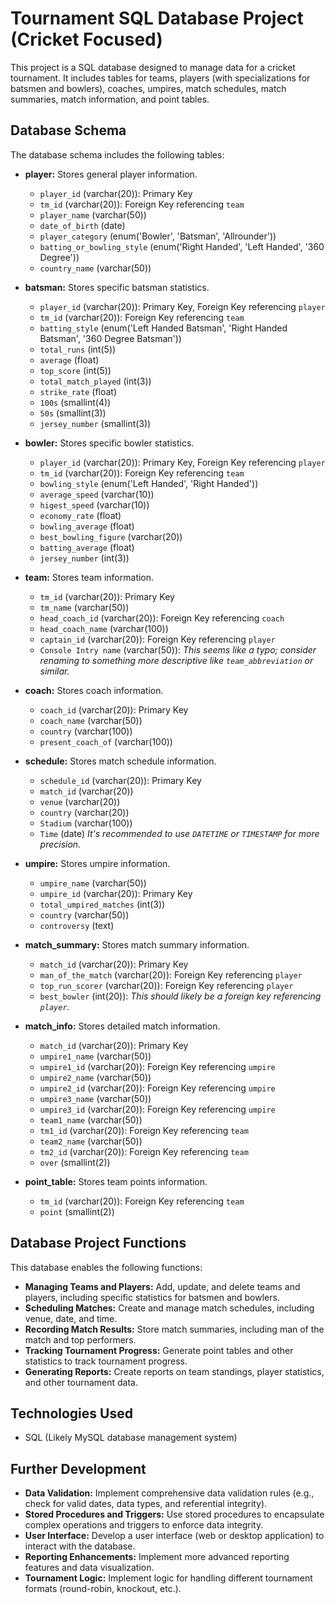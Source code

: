 # Tournament SQL Database Project (Cricket Focused)

This project is a SQL database designed to manage data for a cricket tournament. It includes tables for teams, players (with specializations for batsmen and bowlers), coaches, umpires, match schedules, match summaries, match information, and point tables.

## Database Schema

The database schema includes the following tables:

*   **player:** Stores general player information.
    *   `player_id` (varchar(20)): Primary Key
    *   `tm_id` (varchar(20)): Foreign Key referencing `team`
    *   `player_name` (varchar(50))
    *   `date_of_birth` (date)
    *   `player_category` (enum('Bowler', 'Batsman', 'Allrounder'))
    *   `batting_or_bowling_style` (enum('Right Handed', 'Left Handed', '360 Degree'))         
    *   `country_name` (varchar(50))

*   **batsman:** Stores specific batsman statistics.
    *   `player_id` (varchar(20)): Primary Key, Foreign Key referencing `player`
    *   `tm_id` (varchar(20)): Foreign Key referencing `team`
    *   `batting_style` (enum('Left Handed Batsman', 'Right Handed Batsman', '360 Degree Batsman'))
    *   `total_runs` (int(5))
    *   `average` (float)
    *   `top_score` (int(5))
    *   `total_match_played` (int(3))
    *   `strike_rate` (float)
    *   `100s` (smallint(4))
    *   `50s` (smallint(3))
    *   `jersey_number` (smallint(3))

*   **bowler:** Stores specific bowler statistics.
    *   `player_id` (varchar(20)): Primary Key, Foreign Key referencing `player`
    *   `tm_id` (varchar(20)): Foreign Key referencing `team`
    *   `bowling_style` (enum('Left Handed', 'Right Handed'))
    *   `average_speed` (varchar(10))
    *   `higest_speed` (varchar(10))
    *   `economy_rate` (float)
    *   `bowling_average` (float)
    *   `best_bowling_figure` (varchar(20))
    *   `batting_average` (float)
    * `jersey_number` (int(3))

*   **team:** Stores team information.
    *   `tm_id` (varchar(20)): Primary Key
    *   `tm_name` (varchar(50))
    *   `head_coach_id` (varchar(20)): Foreign Key referencing `coach`
    *   `head_coach_name` (varchar(100))
    *   `captain_id` (varchar(20)): Foreign Key referencing `player`
    *   `Console Intry name` (varchar(50)): *This seems like a typo; consider renaming to something more descriptive like `team_abbreviation` or similar.*

*   **coach:** Stores coach information.
    *   `coach_id` (varchar(20)): Primary Key
    *   `coach_name` (varchar(50))
    *   `country` (varchar(100))
    *   `present_coach_of` (varchar(100))

*   **schedule:** Stores match schedule information.
    *   `schedule_id` (varchar(20)): Primary Key
    *   `match_id` (varchar(20))
    *   `venue` (varchar(20))
    *   `country` (varchar(20))
    *   `Stadium` (varchar(100))
    *   `Time` (date) *It's recommended to use `DATETIME` or `TIMESTAMP` for more precision.*

*   **umpire:** Stores umpire information.
    *   `umpire_name` (varchar(50))
    *   `umpire_id` (varchar(20)): Primary Key
    *   `total_umpired_matches` (int(3))
    *   `country` (varchar(50))
    *   `controversy` (text)

*   **match_summary:** Stores match summary information.
    *   `match_id` (varchar(20)): Primary Key
    *   `man_of_the_match` (varchar(20)): Foreign Key referencing `player`
    *   `top_run_scorer` (varchar(20)): Foreign Key referencing `player`
    *   `best_bowler` (int(20)): *This should likely be a foreign key referencing `player`.*

*   **match_info:** Stores detailed match information.
    *   `match_id` (varchar(20)): Primary Key
    *   `umpire1_name` (varchar(50))
    * `umpire1_id` (varchar(20)): Foreign Key referencing `umpire`
    *   `umpire2_name` (varchar(50))
    * `umpire2_id` (varchar(20)): Foreign Key referencing `umpire`
    *   `umpire3_name` (varchar(50))
    * `umpire3_id` (varchar(20)): Foreign Key referencing `umpire`
    *   `team1_name` (varchar(50))
    *   `tm1_id` (varchar(20)): Foreign Key referencing `team`
    *   `team2_name` (varchar(50))
    *   `tm2_id` (varchar(20)): Foreign Key referencing `team`
    *   `over` (smallint(2))

*   **point_table:** Stores team points information.
    *   `tm_id` (varchar(20)): Foreign Key referencing `team`
    *   `point` (smallint(2))

## Database Project Functions

This database enables the following functions:

*   **Managing Teams and Players:** Add, update, and delete teams and players, including specific statistics for batsmen and bowlers.
*   **Scheduling Matches:** Create and manage match schedules, including venue, date, and time.
*   **Recording Match Results:** Store match summaries, including man of the match and top performers.
*   **Tracking Tournament Progress:** Generate point tables and other statistics to track tournament progress.
*   **Generating Reports:** Create reports on team standings, player statistics, and other tournament data.

## Technologies Used

*   SQL (Likely MySQL database management system)

## Further Development

*   **Data Validation:** Implement comprehensive data validation rules (e.g., check for valid dates, data types, and referential integrity).
*   **Stored Procedures and Triggers:** Use stored procedures to encapsulate complex operations and triggers to enforce data integrity.
*   **User Interface:** Develop a user interface (web or desktop application) to interact with the database.
*   **Reporting Enhancements:** Implement more advanced reporting features and data visualization.
*   **Tournament Logic:** Implement logic for handling different tournament formats (round-robin, knockout, etc.).

